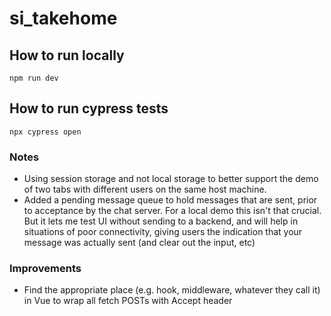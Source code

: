 # si_takehome


## How to run locally
```
npm run dev
```


## How to run cypress tests
```
npx cypress open
```

### Notes
- Using session storage and not local storage to better support the demo of two tabs with different users on the same host machine.
- Added a pending message queue to hold messages that are sent, prior to acceptance by the chat server. For a local demo this isn't that crucial. But it lets me test UI without sending to a backend, and will help in situations of poor connectivity, giving users the indication that your message was actually sent (and clear out the input, etc)

### Improvements

- Find the appropriate place (e.g. hook, middleware, whatever they call it) in Vue to wrap all fetch POSTs with Accept header